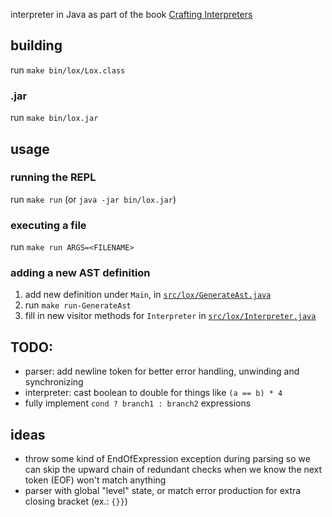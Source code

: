 interpreter in Java as part of the book [Crafting Interpreters](http://www.craftinginterpreters.com)
## building
run `make bin/lox/Lox.class`
### .jar
run `make bin/lox.jar`
## usage
### running the REPL
run `make run` (or `java -jar bin/lox.jar`)
### executing a file
run `make run ARGS=<FILENAME>`
### adding a new AST definition
1. add new definition under `Main`, in [`src/lox/GenerateAst.java`](src/lox/GenerateAst.java)
2. run `make run-GenerateAst`
3. fill in new visitor methods for `Interpreter` in [`src/lox/Interpreter.java`](src/lox/Interpreter.java)
## TODO:
- parser: add newline token for better error handling, unwinding and synchronizing
- interpreter: cast boolean to double for things like `(a == b) * 4`
- fully implement `cond ? branch1 : branch2` expressions
## ideas
- throw some kind of EndOfExpression exception during parsing so we can skip the upward chain of redundant checks when we know the next token (EOF) won't match anything
- parser with global "level" state, or match error production for extra closing bracket (ex.: `{}}`)